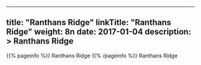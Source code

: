 
---
title: "Ranthans Ridge"
linkTitle: "Ranthans Ridge"
weight: 8n
date: 2017-01-04
description: >
 Ranthans Ridge
---

{{% pageinfo %}}
Ranthans Ridge
{{% /pageinfo %}}
Ranthans Ridge
